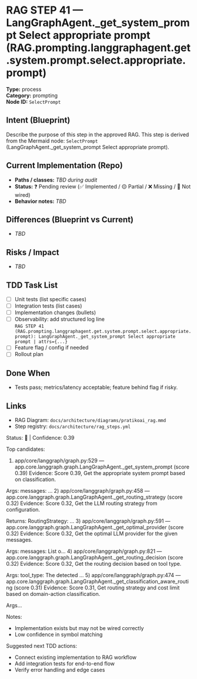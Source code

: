 # RAG STEP 41 — LangGraphAgent._get_system_prompt Select appropriate prompt (RAG.prompting.langgraphagent.get.system.prompt.select.appropriate.prompt)

**Type:** process  
**Category:** prompting  
**Node ID:** `SelectPrompt`

## Intent (Blueprint)
Describe the purpose of this step in the approved RAG. This step is derived from the Mermaid node: `SelectPrompt` (LangGraphAgent._get_system_prompt Select appropriate prompt).

## Current Implementation (Repo)
- **Paths / classes:** _TBD during audit_
- **Status:** ❓ Pending review (✅ Implemented / 🟡 Partial / ❌ Missing / 🔌 Not wired)
- **Behavior notes:** _TBD_

## Differences (Blueprint vs Current)
- _TBD_

## Risks / Impact
- _TBD_

## TDD Task List
- [ ] Unit tests (list specific cases)
- [ ] Integration tests (list cases)
- [ ] Implementation changes (bullets)
- [ ] Observability: add structured log line  
  `RAG STEP 41 (RAG.prompting.langgraphagent.get.system.prompt.select.appropriate.prompt): LangGraphAgent._get_system_prompt Select appropriate prompt | attrs={...}`
- [ ] Feature flag / config if needed
- [ ] Rollout plan

## Done When
- Tests pass; metrics/latency acceptable; feature behind flag if risky.

## Links
- RAG Diagram: `docs/architecture/diagrams/pratikoai_rag.mmd`
- Step registry: `docs/architecture/rag_steps.yml`


<!-- AUTO-AUDIT:BEGIN -->
Status: 🔌  |  Confidence: 0.39

Top candidates:
1) app/core/langgraph/graph.py:529 — app.core.langgraph.graph.LangGraphAgent._get_system_prompt (score 0.39)
   Evidence: Score 0.39, Get the appropriate system prompt based on classification.

Args:
    messages: ...
2) app/core/langgraph/graph.py:458 — app.core.langgraph.graph.LangGraphAgent._get_routing_strategy (score 0.32)
   Evidence: Score 0.32, Get the LLM routing strategy from configuration.

Returns:
    RoutingStrategy: ...
3) app/core/langgraph/graph.py:591 — app.core.langgraph.graph.LangGraphAgent._get_optimal_provider (score 0.32)
   Evidence: Score 0.32, Get the optimal LLM provider for the given messages.

Args:
    messages: List o...
4) app/core/langgraph/graph.py:821 — app.core.langgraph.graph.LangGraphAgent._get_routing_decision (score 0.32)
   Evidence: Score 0.32, Get the routing decision based on tool type.

Args:
    tool_type: The detected ...
5) app/core/langgraph/graph.py:474 — app.core.langgraph.graph.LangGraphAgent._get_classification_aware_routing (score 0.31)
   Evidence: Score 0.31, Get routing strategy and cost limit based on domain-action classification.

Args...

Notes:
- Implementation exists but may not be wired correctly
- Low confidence in symbol matching

Suggested next TDD actions:
- Connect existing implementation to RAG workflow
- Add integration tests for end-to-end flow
- Verify error handling and edge cases
<!-- AUTO-AUDIT:END -->